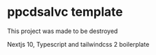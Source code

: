 # ppcdsalvc template

This project was made to be destroyed

Nextjs 10, Typescript and tailwindcss 2 boilerplate
